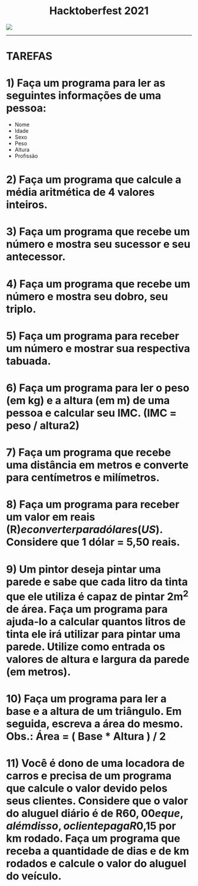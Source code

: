 <h1 align="center"> Hacktoberfest 2021 </h1>
<img src="https://hacktoberfest.digitalocean.com/_nuxt/img/logo-hacktoberfest-full.f42e3b1.svg">

***

# TAREFAS

# 1) Faça um programa para ler as seguintes informações de uma pessoa: 
* Nome
* Idade
* Sexo
* Peso
* Altura
* Profissão

# 2) Faça um programa que calcule a média aritmética de 4 valores inteiros.

# 3) Faça um programa que recebe um número e mostra seu sucessor e seu antecessor.

# 4) Faça um programa que recebe um número e mostra seu dobro, seu triplo.

# 5) Faça um programa para receber um número e mostrar sua respectiva tabuada.

# 6) Faça um programa para ler o peso (em kg) e a altura (em m) de uma pessoa e calcular seu IMC. (IMC = peso / altura2)

# 7) Faça um programa que recebe uma distância em metros e converte para centímetros e milímetros.

# 8) Faça um programa para receber um valor em reais (R$) e converter para dólares (US$). Considere que 1 dólar = 5,50 reais.

# 9) Um pintor deseja pintar uma parede e sabe que cada litro da tinta que ele utiliza é capaz de pintar 2m<sup>2</sup> de área. Faça um programa para ajuda-lo a calcular quantos litros de tinta ele irá utilizar para pintar uma parede. Utilize como entrada os valores de altura e largura da parede (em metros).

# 10) Faça um programa para ler a base e a altura de um triângulo. Em seguida, escreva a área do mesmo. Obs.: Área = ( Base * Altura ) / 2

# 11) Você é dono de uma locadora de carros e precisa de um programa que calcule o valor devido pelos seus clientes. Considere que o valor do aluguel diário é de R$60,00 e que, além disso, o cliente paga R$0,15 por km rodado. Faça um programa que receba a quantidade de dias e de km rodados e calcule o valor do aluguel do veículo.
